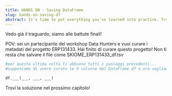 ```yaml
---
title: HANDS ON - Saving DataFrame
slug: hands-on-saving-df
abstract: It's time to put everything you've learned into practice. Try to correctly complete this code!
---
```


Vedo già il traguardo, siamo alle battute finali!

POV: sei un partecipante del workshop Data Hunters e vuoi curare i metadati del progetto ERP131433. Hai finito di curare questo progetto! Non ti resta che salvare il file come SKIOME_ERP131433_df.tsv


```python
#per questa ultima volta ti abbuono tutti i passaggi precedenti...
#supponiamo di avere curato le 9 colonne del DataFrame df e ora vogliamo salvarlo con il nome "SKIOME_ERP131433_df.tsv"

df.___(___, ___, ___)
```

Trovi la soluzione nel prossimo capitolo!